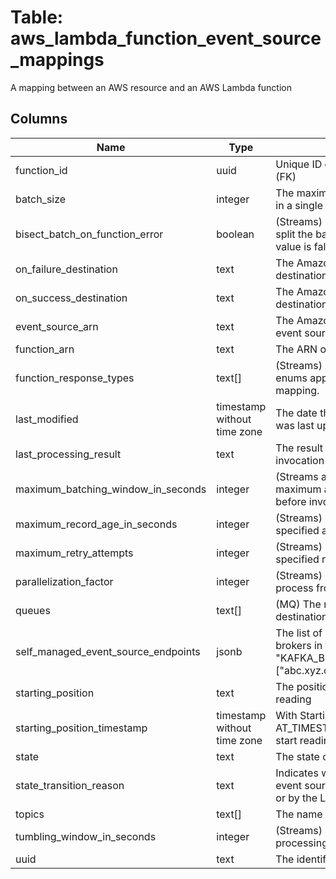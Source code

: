 
# Table: aws_lambda_function_event_source_mappings
A mapping between an AWS resource and an AWS Lambda function
## Columns
| Name        | Type           | Description  |
| ------------- | ------------- | -----  |
|function_id|uuid|Unique ID of aws_lambda_functions table (FK)|
|batch_size|integer|The maximum number of items to retrieve in a single batch.|
|bisect_batch_on_function_error|boolean|(Streams) If the function returns an error, split the batch in two and retry. The default value is false.|
|on_failure_destination|text|The Amazon Resource Name (ARN) of the destination resource.|
|on_success_destination|text|The Amazon Resource Name (ARN) of the destination resource.|
|event_source_arn|text|The Amazon Resource Name (ARN) of the event source.|
|function_arn|text|The ARN of the Lambda function.|
|function_response_types|text[]|(Streams) A list of current response type enums applied to the event source mapping.|
|last_modified|timestamp without time zone|The date that the event source mapping was last updated, or its state changed.|
|last_processing_result|text|The result of the last AWS Lambda invocation of your Lambda function.|
|maximum_batching_window_in_seconds|integer|(Streams and SQS standard queues) The maximum amount of time to gather records before invoking the function, in seconds|
|maximum_record_age_in_seconds|integer|(Streams) Discard records older than the specified age|
|maximum_retry_attempts|integer|(Streams) Discard records after the specified number of retries|
|parallelization_factor|integer|(Streams) The number of batches to process from each shard concurrently|
|queues|text[]|(MQ) The name of the Amazon MQ broker destination queue to consume.|
|self_managed_event_source_endpoints|jsonb|The list of bootstrap servers for your Kafka brokers in the following format: "KAFKA_BOOTSTRAP_SERVERS": ["abc.xyz.com:xxxx","abc2.xyz.com:xxxx"].|
|starting_position|text|The position in a stream from which to start reading|
|starting_position_timestamp|timestamp without time zone|With StartingPosition set to AT_TIMESTAMP, the time from which to start reading.|
|state|text|The state of the event source mapping|
|state_transition_reason|text|Indicates whether the last change to the event source mapping was made by a user, or by the Lambda service.|
|topics|text[]|The name of the Kafka topic.|
|tumbling_window_in_seconds|integer|(Streams) The duration in seconds of a processing window|
|uuid|text|The identifier of the event source mapping.|
